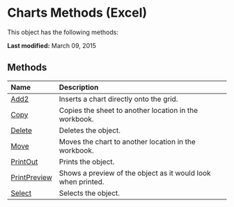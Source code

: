 
# Charts Methods (Excel)
This object has the following methods:

 **Last modified:** March 09, 2015


## Methods



|**Name**|**Description**|
|:-----|:-----|
| [Add2](bfd7d614-a640-dfdc-ebc5-3d0682f2c839.md)|Inserts a chart directly onto the grid.|
| [Copy](7b1181e9-0aad-7979-8a87-2b07bff8b7a4.md)|Copies the sheet to another location in the workbook.|
| [Delete](904c4a59-d21b-fa16-c1ea-a175104eaa8c.md)|Deletes the object.|
| [Move](2f056384-6da5-4431-0458-a583e7f975d7.md)|Moves the chart to another location in the workbook.|
| [PrintOut](ad6e659e-0fa8-a0c0-1a24-a0ec0e3b55b8.md)|Prints the object.|
| [PrintPreview](53d54413-6c35-d2a3-ba4a-1acc3bbdea28.md)|Shows a preview of the object as it would look when printed.|
| [Select](92f99f97-6043-f44f-78dd-9253050efb36.md)|Selects the object.|
